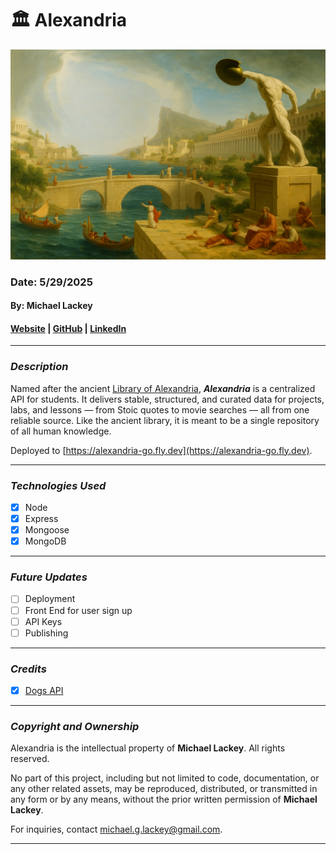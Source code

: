# 🏛️  Alexandria

![Alexandria](./public/images/alexandria.png)

### Date: 5/29/2025

#### By: Michael Lackey

#### [Website](https://www.michaellackey.com/) | [GitHub](https://github.com/NobodysLackey) | [LinkedIn](https://www.linkedin.com/in/michaelglackey/)

***


### ***Description***

Named after the ancient [Library of Alexandria](https://en.wikipedia.org/wiki/Library_of_Alexandria), ***Alexandria*** is a centralized API for students. It delivers stable, structured, and curated data for projects, labs, and lessons — from Stoic quotes to movie searches — all from one reliable source. Like the ancient library, it is meant to be a single repository of all human knowledge.

Deployed to [https://alexandria-go.fly.dev](https://alexandria-go.fly.dev).

***


### ***Technologies Used***

- [x] Node
- [x] Express
- [x] Mongoose
- [x] MongoDB

***


### ***Future Updates***

- [ ] Deployment
- [ ] Front End for user sign up
- [ ] API Keys
- [ ] Publishing

***


### ***Credits***

- [x] [Dogs API]()

***


### ***Copyright and Ownership***

Alexandria is the intellectual property of **Michael Lackey**. All rights reserved.

No part of this project, including but not limited to code, documentation, or any other related assets, may be reproduced, distributed, or transmitted in any form or by any means, without the prior written permission of **Michael Lackey**.

For inquiries, contact [michael.g.lackey@gmail.com](mailto:michael.g.lackey@gmail.com?subject=Copyright%20Inquiry%20-%20Alexandria).

***
